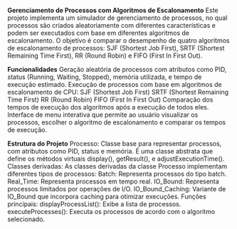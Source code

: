 
**Gerenciamento de Processos com Algoritmos de Escalonamento**
Este projeto implementa um simulador de gerenciamento de processos, no qual processos são criados aleatoriamente com diferentes características e podem ser executados
 com base em diferentes algoritmos de escalonamento. O objetivo é comparar o desempenho de quatro algoritmos de escalonamento de processos: SJF (Shortest Job First), 
SRTF (Shortest Remaining Time First), RR (Round Robin) e FIFO (First In First Out).

**Funcionalidades**
Geração aleatória de processos com atributos como PID, status (Running, Waiting, Stopped), memória utilizada, e tempo de execução estimado.
Execução de processos com base em algoritmos de escalonamento de CPU:
SJF (Shortest Job First)
SRTF (Shortest Remaining Time First)
RR (Round Robin)
FIFO (First In First Out)
Comparação dos tempos de execução dos algoritmos após a execução de todos eles.
Interface de menu interativa que permite ao usuário visualizar os processos, escolher o algoritmo de escalonamento e comparar os tempos de execução.

**Estrutura do Projeto**
Processo: Classe base para representar processos, com atributos como PID, status e memória. É uma classe abstrata que define os métodos virtuais display(), getResult(), e adjustExecutionTime().
Classes derivadas: As classes derivadas da classe Processo implementam diferentes tipos de processos:
Batch: Representa processos do tipo batch.
Real_Time: Representa processos em tempo real.
IO_Bound: Representa processos limitados por operações de I/O.
IO_Bound_Caching: Variante de IO_Bound que incorpora caching para otimizar execuções.
Funções principais:
displayProcessList(): Exibe a lista de processos.
executeProcesses(): Executa os processos de acordo com o algoritmo selecionado.
